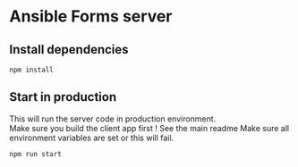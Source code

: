 # Ansible Forms server

## Install dependencies
```
npm install
```

## Start in production
This will run the server code in production environment.  
Make sure you build the client app first !  See the main readme
Make sure all environment variables are set or this will fail.
```
npm run start
```
